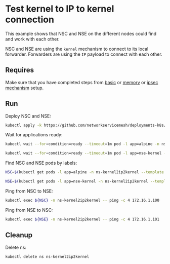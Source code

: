 # Test kernel to IP to kernel connection

This example shows that NSC and NSE on the different nodes could find and work with each other.

NSC and NSE are using the `kernel` mechanism to connect to its local forwarder.
Forwarders are using the `IP` payload to connect with each other.

## Requires

Make sure that you have completed steps from [basic](../../basic) or [memory](../../memory) or [ipsec mechanism](../../ipsec_mechanism) setup.

## Run

Deploy NSC and NSE:
```bash
kubectl apply -k https://github.com/networkservicemesh/deployments-k8s/examples/use-cases/Kernel2IP2Kernel?ref=5e746e7f58e75477a3505cfd8f797f9fe92bde98
```

Wait for applications ready:
```bash
kubectl wait --for=condition=ready --timeout=1m pod -l app=alpine -n ns-kernel2ip2kernel
```
```bash
kubectl wait --for=condition=ready --timeout=1m pod -l app=nse-kernel -n ns-kernel2ip2kernel
```

Find NSC and NSE pods by labels:
```bash
NSC=$(kubectl get pods -l app=alpine -n ns-kernel2ip2kernel --template '{{range .items}}{{.metadata.name}}{{"\n"}}{{end}}')
```
```bash
NSE=$(kubectl get pods -l app=nse-kernel -n ns-kernel2ip2kernel --template '{{range .items}}{{.metadata.name}}{{"\n"}}{{end}}')
```

Ping from NSC to NSE:
```bash
kubectl exec ${NSC} -n ns-kernel2ip2kernel -- ping -c 4 172.16.1.100
```

Ping from NSE to NSC:
```bash
kubectl exec ${NSE} -n ns-kernel2ip2kernel -- ping -c 4 172.16.1.101
```

## Cleanup

Delete ns:
```bash
kubectl delete ns ns-kernel2ip2kernel
```
